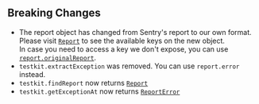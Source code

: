 ## Breaking Changes
* The report object has changed from Sentry's report to our own format. \
Please visit [`Report`](/api/report.md) to see the available keys on the new object. \
In case you need to access a key we don't expose, you can use [`report.originalReport`](/api/report.md#originalreport-sentryevent).
* `testkit.extractException` was removed. You can use `report.error` instead.
* `testkit.findReport` now returns [`Report`](/api/report.md)
* `testkit.getExceptionAt` now returns [`ReportError`](/api/reportError.md)
